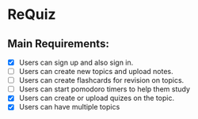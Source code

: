 # ReQuiz

## Main Requirements:

- [x] Users can sign up and also sign in.
- [ ] Users can create new topics and upload notes.
- [ ] Users can create flashcards for revision on topics. 
- [ ] Users can start pomodoro timers to help them study
- [x] Users can create or upload quizes on the topic. 
- [x] Users can have multiple topics